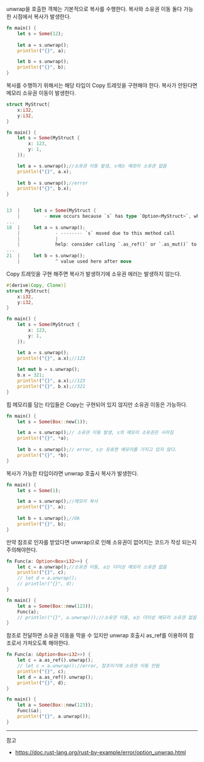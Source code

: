 unwrap을 호출한 객체는 기본적으로 복사를 수행한다. 복사와 소유권 이동 둘다 가능한 시점에서 복사가 발생한다.

```rust
fn main() {
    let s = Some(12);
    
    let a = s.unwrap();
    println!("{}", a);

    let b = s.unwrap();
    println!("{}", b);    
}
```

복사를 수행하기 위해서는 해당 타입이 Copy 트레잇을 구현해야 한다. 복사가 안된다면 메모리 소유권 이동이 발생한다.

```rust
struct MyStruct{
    x:i32,
    y:i32,
}

fn main() {
    let s = Some(MyStruct {
        x: 123,
        y: 1,
    });

    let a = s.unwrap();//소유권 이동 발생, s에는 메모리 소유권 없음
    println!("{}", a.x);
    
    let b = s.unwrap();//error
    println!("{}", b.x);
}


13  |     let s = Some(MyStruct {
    |         - move occurs because `s` has type `Option<MyStruct>`, which does not implement the `Copy` trait
...
18  |     let a = s.unwrap();
    |             - -------- `s` moved due to this method call
    |             |
    |             help: consider calling `.as_ref()` or `.as_mut()` to borrow the type's contents
...
21  |     let b = s.unwrap();
    |             ^ value used here after move
```

Copy 트레잇을 구현 해주면 복사가 발생하기에 소유권 에러는 발생하지 않는다.

```rust
#[derive(Copy, Clone)]
struct MyStruct{
    x:i32,
    y:i32,
}

fn main() {
    let s = Some(MyStruct {
        x: 123,
        y: 1,
    });

    let a = s.unwrap();
    println!("{}", a.x);//123
    
    let mut b = s.unwrap();
    b.x = 321;
    println!("{}", a.x);//123
    println!("{}", b.x);//321
}
```

힙 메모리를 담는 타입들은 Copy는 구현되어 있지 않지만 소유권 이동은 가능하다.

```rust
fn main() {
    let s = Some(Box::new(1));

    let a = s.unwrap();// 소유권 이동 발생, s의 메모리 소유권은 사라짐
    println!("{}", *a);
    
    let b = s.unwrap();// error, s는 유효한 메모리를 가지고 있지 않다.
    println!("{}", *b);
}
```

복사가 가능한 타입이라면 unwrap 호출시 복사가 발생한다.

```rust
fn main() {
    let s = Some(1);

    let a = s.unwrap();//메모리 복사
    println!("{}", a);
    
    let b = s.unwrap();//Ok
    println!("{}", b);
}
```

만약 참조로 인자를 받았다면 unwrap으로 인해 소유권이 없어지는 코드가 작성 되는지 주의해야한다.

```rust
fn Func(a: Option<Box<i32>>) {
    let c = a.unwrap();//소유권 이동, a는 더이상 메모리 소유권 없음
    println!("{}", c);
    // let d = a.unwrap();
    // println!("{}", d);
}

fn main() {
    let a = Some(Box::new(123));
    Func(a);
    // println!("{}", a.unwrap());//소유권 이동, a는 더이상 메모리 소유권 없음
}
```

참조로 전달하면 소유권 이동을 막을 수 있지만 unwrap 호출시 as_ref를 이용하여 참조로서 가져오도록 해야한다.

```rust
fn Func(a: &Option<Box<i32>>) {
    let c = a.as_ref().unwrap();
    // let c = a.unwrap();//error, 참조이기에 소유권 이동 안됨
    println!("{}", c);
    let d = a.as_ref().unwrap();
    println!("{}", d);    
}

fn main() {
    let a = Some(Box::new(123));
    Func(&a);
    println!("{}", a.unwrap());
}
```

---
참고
- https://doc.rust-lang.org/rust-by-example/error/option_unwrap.html